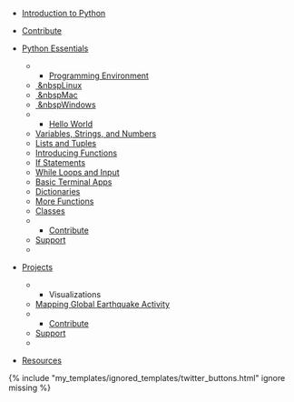 <span class="icon-bar"></span> <span class="icon-bar"></span> <span class="icon-bar"></span>

- <a href="./" class="navbar-brand">Introduction to Python</a>
- [Contribute](https://github.com/ehmatthes/intro_programming)
- <a href="" class="dropdown-toggle">Python Essentials<strong></strong></a>

  - - [Programming Environment](programming_environment.html)
  - [ &nbspLinux](programming_environment_linux.html)
  - [ &nbspMac](programming_environment_osx.html)
  - [ &nbspWindows](programming_environment_windows.html)
  - - [Hello World](hello_world.html)
  - [Variables, Strings, and Numbers](var_string_num.html)
  - [Lists and Tuples](lists_tuples.html)
  - [Introducing Functions](introducing_functions.html)
  - [If Statements](if_statements.html)
  - [While Loops and Input](while_input.html)
  - [Basic Terminal Apps](terminal_apps.html)
  - [Dictionaries](dictionaries.html)
  - [More Functions](more_functions.html)
  - [Classes](classes.html)
  - - [Contribute](https://github.com/ehmatthes/intro_programming)
  - [Support](https://www.gratipay.com/ehmatthes/)
  -

- <a href="" class="dropdown-toggle">Projects<strong></strong></a>

  - - Visualizations
  - [Mapping Global Earthquake Activity](visualization_earthquakes.html)
  - - [Contribute](https://github.com/ehmatthes/intro_programming)
  - [Support](https://www.gratipay.com/ehmatthes/)
  -

- [Resources](resources.html)

{% include "my\_templates/ignored\_templates/twitter\_buttons.html" ignore missing %}
